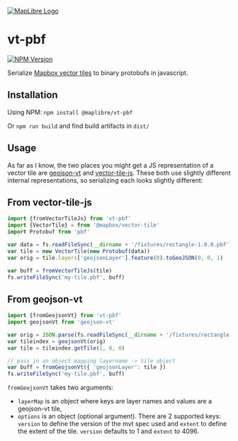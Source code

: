 [![MapLibre Logo](https://maplibre.org/img/maplibre-logo-big.svg)](https://maplibre.org/)

# vt-pbf 
[![NPM Version](https://img.shields.io/npm/v/@maplibre/vt-pbf.svg)](https://www.npmjs.com/package/@maplibre/vt-pbf)

Serialize [Mapbox vector tiles](https://github.com/mapbox/vector-tile-spec) to binary protobufs in javascript.

## Installation
Using NPM: `npm install @maplibre/vt-pbf`

Or `npm run build` and find build artifacts in `dist/`

## Usage

As far as I know, the two places you might get a JS representation of a vector
tile are [geojson-vt](https://github.com/mapbox/geojson-vt) and
[vector-tile-js](https://github.com/mapbox/vector-tile-js).  These both use
slightly different internal representations, so serializing each looks slightly
different:

## From vector-tile-js

```javascript
import {fromVectorTileJs} from 'vt-pbf'
import {VectorTile} = from '@mapbox/vector-tile'
import Protobuf from 'pbf'

var data = fs.readFileSync(__dirname + '/fixtures/rectangle-1.0.0.pbf')
var tile = new VectorTile(new Protobuf(data))
var orig = tile.layers['geojsonLayer'].feature(0).toGeoJSON(0, 0, 1)

var buff = fromVectorTileJs(tile)
fs.writeFileSync('my-tile.pbf', buff)
```

## From geojson-vt

```javascript
import {fromGeojsonVt} from 'vt-pbf'
import geojsonVt from 'geojson-vt'

var orig = JSON.parse(fs.readFileSync(__dirname + '/fixtures/rectangle.geojson'))
var tileindex = geojsonVt(orig)
var tile = tileindex.getTile(1, 0, 0)

// pass in an object mapping layername -> tile object
var buff = fromGeojsonVt({ 'geojsonLayer': tile })
fs.writeFileSync('my-tile.pbf', buff)
```

`fromGeojsonVt` takes two arguments:
- `layerMap` is an object where keys are layer names and values are a geojson-vt tile,
- `options` is an object (optional argument). There are 2 supported keys: `version` to define the version of the mvt spec used and `extent` to define the extent of the tile. `version` defaults to 1 and `extent` to 4096.

